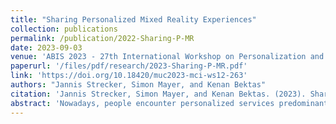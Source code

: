 ```yaml
---
title: "Sharing Personalized Mixed Reality Experiences"
collection: publications
permalink: /publication/2022-Sharing-P-MR
date: 2023-09-03
venue: 'ABIS 2023 - 27th International Workshop on Personalization and Recommendation at Mensch und Computer 2023'
paperurl: '/files/pdf/research/2023-Sharing-P-MR.pdf'
link: 'https://doi.org/10.18420/muc2023-mci-ws12-263'
authors: "Jannis Strecker, Simon Mayer, and Kenan Bektas"
citation: 'Jannis Strecker, Simon Mayer, and Kenan Bektas. (2023). Sharing Personalized Mixed Reality Experiences. In P. Fröhlich & V. Cobus (Eds.): Mensch und Computer 2023 – Workshopband. 03.-06. September 2023. Rapperswil (SG). https://doi.org/10.18420/muc2023-mci-ws12-263'
abstract: 'Nowadays, people encounter personalized services predominantly on the Web using personal computers or mobile devices. The increasing capabilities and pervasiveness of Mixed Reality (MR) devices, however, prepare the ground for personalization possibilities that are increasingly interwoven with our physical reality, extending beyond these traditional devices. Such ubiquitous, personalized MR experiences bring the potential to make our lives and interactions with our environments more convenient, intuitive, and safer. However, these experiences will also be prone to amplify the known beneficial and, notably, harmful implications of personalization. For instance, the loss of shared world objects or the nourishing of "real-world filter bubbles" might have serious social and societal consequences as they could lead to increasingly isolated experienced realities. In this work, we envision different modes for the sharing of personalized MR environments to counteract these potential harms of ubiquitous personalization. We furthermore illustrate the different modes with use cases and list open questions towards this vision.'
---
```

